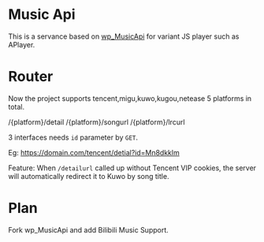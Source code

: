 # Music Api
This is a servance based on [wp_MusicApi](https://github.com/GitHub-ZC/wp_MusicApi) for variant JS player such as APlayer. 


# Router

Now the project supports tencent,migu,kuwo,kugou,netease 5 platforms in total.

/{platform}/detail
/{platform}/songurl
/{platform}/lrcurl

3 interfaces needs `id` parameter by `GET`.

Eg:
https://domain.com/tencent/detial?id=Mn8dkklm

Feature:
When  `/detailurl` called up without Tencent VIP cookies, the server will automatically redirect it to Kuwo by song title.

# Plan

Fork wp_MusicApi and add Bilibili Music Support.